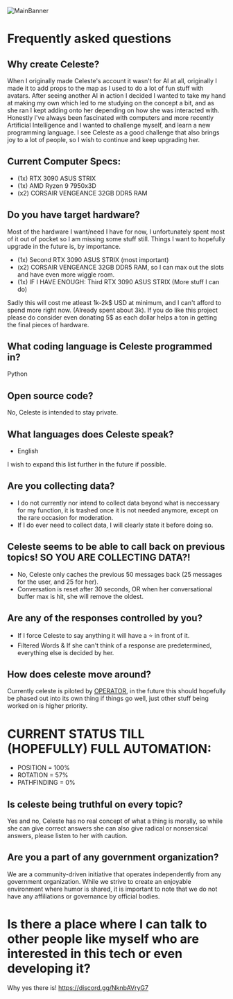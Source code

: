 ![MainBanner](https://user-images.githubusercontent.com/130422935/231066942-2bacb1b8-3e14-4d74-9cb7-6fdfc070fd44.png)
# Frequently asked questions
## Why create Celeste?
When I originally made Celeste's account it wasn't for AI at all, originally I made it to add props to the map as I used to do a lot of fun stuff with avatars.
After seeing another AI in action I decided I wanted to take my hand at making my own which led to me studying on the concept a bit, and as she ran I kept adding onto her depending on how she was
interacted with. Honestly I've always been fascinated with computers and more recently Artificial Intelligence and I wanted to challenge myself, and learn a new programming language.
I see Celeste as a good challenge that also brings joy to a lot of people, so I wish to continue and keep upgrading her.

## Current Computer Specs:
* (1x) RTX 3090 ASUS STRIX
* (1x) AMD Ryzen 9 7950x3D
* (x2) CORSAIR VENGEANCE 32GB DDR5 RAM

## Do you have target hardware?
Most of the hardware I want/need I have for now, I unfortunately spent most of it out of pocket so I am missing some stuff still.
Things I want to hopefully upgrade in the future is, by importance.

* (1x) Second RTX 3090 ASUS STRIX (most important)
* (x2) CORSAIR VENGEANCE 32GB DDR5 RAM, so I can max out the slots and have even more wiggle room.
* (1x) IF I HAVE ENOUGH: Third RTX 3090 ASUS STRIX (More stuff I can do)

Sadly this will cost me atleast 1k-2k$ USD at minimum, and I can't afford to spend more right now. (Already spent about 3k).
If you do like this project please do consider even donating 5$ as each dollar helps a ton in getting the final pieces of hardware.

## What coding language is Celeste programmed in?
Python

## Open source code?
No, Celeste is intended to stay private.

## What languages does Celeste speak?
* English

I wish to expand this list further in the future if possible.

## Are you collecting data?
* I do not currently nor intend to collect data beyond what is neccessary for my function, it is trashed once it is not needed anymore, except on the rare occasion for moderation.
* If I do ever need to collect data, I will clearly state it before doing so.

## Celeste seems to be able to call back on previous topics! SO YOU ARE COLLECTING DATA?!
* No, Celeste only caches the previous 50 messages back (25 messages for the user, and 25 for her).
* Conversation is reset after 30 seconds, OR when her conversational buffer max is hit, she will remove the oldest.

## Are any of the responses controlled by you?
* If I force Celeste to say anything it will have a ⭐ in front of it.
* Filtered Words & If she can't think of a response are predetermined, everything else is decided by her.

## How does celeste move around?
Currently celeste is piloted by [OPERATOR](https://vrchat.com/home/user/usr_7c33f68c-4461-41d7-9280-6b4fbe4117d0), in the future this should
hopefully be phased out into its own thing if things go well, just other stuff being worked on is higher priority.

# CURRENT STATUS TILL (HOPEFULLY) FULL AUTOMATION:
* POSITION = 100%
* ROTATION = 57%
* PATHFINDING = 0%

## Is celeste being truthful on every topic?
Yes and no, Celeste has no real concept of what a thing is morally, so while she can give correct answers she can also give radical or nonsensical answers, please listen to her with caution.

## Are you a part of any government organization?
We are a community-driven initiative that operates independently from any government organization. While we strive to create an enjoyable environment where humor is shared, it is important to note that we do not have any affiliations or governance by official bodies.

# Is there a place where I can talk to other people like myself who are interested in this tech or even developing it?
Why yes there is! https://discord.gg/NknbAVryG7
